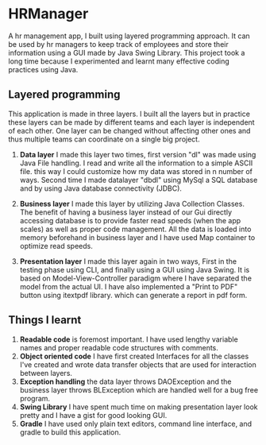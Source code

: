 # HRManager
A hr management app, I built using layered programming approach. It can be used by hr managers to keep track of employees and store their information using
a GUI made by Java Swing Library. This project took a long time because I experimented and learnt many effective coding practices using Java.

## Layered programming
This application is made in three layers. I built all the layers but in practice these layers can be made by different teams and each layer is independent of each other.
One layer can be changed without affecting other ones and thus multiple teams can coordinate on a single big project.

1. **Data layer**
I made this layer two times, first version "dl" was made using Java File handling. I read and write all the information to a simple ASCII file.
this way I could customize how my data was stored in n number of ways. Second time I made datalayer "dbdl" using MySql a SQL database and by using
Java database connectivity (JDBC).

1. **Business layer**
I made this layer by utilizing Java Collection Classes. The benefit of having a business layer instead of our Gui directly accessing database is to provide faster
read speeds (when the app scales) as well as proper code management. All the data is loaded into memory beforehand in business layer and I have used Map container 
to optimize read speeds.

1. **Presentation layer**
I made this layer again in two ways, First in the testing phase using CLI, and finally using a GUI using Java Swing. It is based on Model-View-Controller
paradigm where I have separated the model from the actual UI. I have also implemented a "Print to PDF" button using itextpdf library. which can generate a 
report in pdf form.

## Things I learnt

1. **Readable code** is foremost important. I have used lengthy variable names and proper readable code structures with comments.
1. **Object oriented code** I have first created Interfaces for all the classes I've created and wrote data transfer objects that are used for interaction between layers.
1. **Exception handling** the data layer throws DAOException and the business layer throws BLException which are handled well for a bug free program.
1. **Swing Library** I have spent much time on making presentation layer look pretty and I have a gist for good looking GUI.
1. **Gradle** I have used only plain text editors, command line interface, and gradle to build this application.
